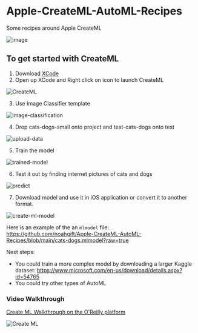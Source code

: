 # Apple-CreateML-AutoML-Recipes
Some recipes around Apple CreateML

![image](https://user-images.githubusercontent.com/58792/115453563-c89d3880-a1ed-11eb-9a94-1fb1431203ac.png)


## To get started with CreateML

1.  Download [XCode](https://developer.apple.com/xcode/)
2.  Open up XCode and Right click on icon to launch CreateML

![CreateML](https://user-images.githubusercontent.com/58792/116000086-ca377980-a5bc-11eb-8842-11f2c862ca8e.png)

3.  Use Image Classifier template

![image-classification](https://user-images.githubusercontent.com/58792/116000191-2ac6b680-a5bd-11eb-800b-e264727d5bc8.png)


4.  Drop cats-dogs-small onto project and test-cats-dogs onto test

![upload-data](https://user-images.githubusercontent.com/58792/116000271-8133f500-a5bd-11eb-9825-b9e760956d63.png)


5.  Train the model

![trained-model](https://user-images.githubusercontent.com/58792/116000720-58acfa80-a5bf-11eb-99b2-825cece7bf74.png)

6.  Test it out by finding internet pictures of cats and dogs

![predict](https://user-images.githubusercontent.com/58792/116000743-6e222480-a5bf-11eb-9990-b420c04d9a73.png)

7.  Download model and use it in iOS application or convert it to another format.  

![create-ml-model](https://user-images.githubusercontent.com/58792/116000976-5dbe7980-a5c0-11eb-80f0-e29abbd73898.png)

Here is an example of the an `mlmodel` file:  https://github.com/noahgift/Apple-CreateML-AutoML-Recipes/blob/main/cats-dogs.mlmodel?raw=true

Next steps:

* You could train a more complex model by downloading a larger Kaggle dataset:  https://www.microsoft.com/en-us/download/details.aspx?id=54765
* You could try other types of AutoML


### Video Walkthrough


[Create ML Walkthrough on the O'Reilly platform](https://learning.oreilly.com/videos/automl-with-apple/60424VIDEOPAIML/60424VIDEOPAIML-c1_s0)

![Create ML](https://user-images.githubusercontent.com/58792/116000644-1f748a80-a5bf-11eb-937f-93ff3078aa17.jpg)
